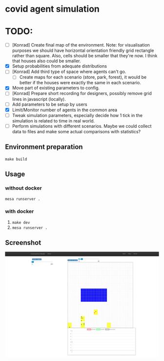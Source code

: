 # covid agent simulation

# TODO:
* [ ] [Konrad] Create final map of the environment. Note: for visualisation purposes
we should have horizontal orientation friendly grid
rectangle rather than square. Also, cells should be smaller
that they're now. I think that houses also could be smaller.
* [x] Setup probabilities from adequate distributions
* [ ] [Konrad] Add third type of space where agents can't go.
    * [ ] Create maps for each scenario (store, park, forest),
    it would be better if the houses were exactly the same in each scenario.
* [x] Move part of existing parameters to config.
* [ ] [Konrad] Prepare short recording for designers,
possibly remove grid lines in javascript (locally).
* [ ] Add parameters to be setup by users
* [x] Limit/Monitor number of agents in the common area 
* [ ] Tweak simulation parameters, especially decide how 1 tick
in the simulation is related to time in real world.
* [ ] Perform simulations with different scenarios.
Maybe we could collect data to files and make some actual comparisons
with statistics? 

## Environment preparation
`make build`

## Usage
### without docker
`mesa runserver .`

### with docker
1. `make dev`
2. `mesa runserver .`

## Screenshot
![](imgs/simulation_screen.png)
